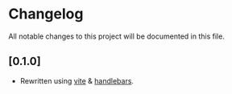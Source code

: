 # Changelog

All notable changes to this project will be documented in this file.

## [0.1.0]

- Rewritten using [vite](https://vite.dev/) & [handlebars](https://handlebarsjs.com/).

